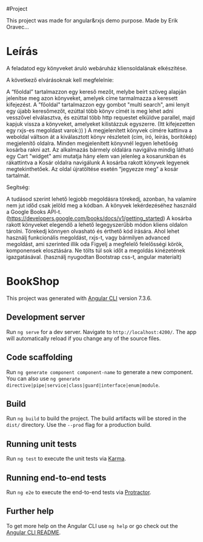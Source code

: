 #Project 

This project was made for angular&rxjs demo purpose. Made by Erik Oravec...

# Leírás

A feladatod egy könyveket áruló webáruház kliensoldalának elkészítése. 

A következő elvárásoknak kell megfelelnie:

A “főoldal” tartalmazzon egy kereső mezőt, melybe beírt szöveg alapján jelenítse meg azon könyveket, amelyek címe tarmalmazza a keresett kifejezést.
A "főoldal" tartalmazzon egy gombot "multi search", ami lenyit egy újabb keresőmezőt, ezúttal több könyv címét is meg lehet adni vesszővel elválasztva, és ezúttal több http requestet elküldve parallel, majd kapjuk vissza a könyveket, amelyeket kilistázzuk egyszerre. (Itt kifejezetten egy rxjs-es megoldast varok:)) )
A megjelenített könyvek címére kattinva a weboldal váltson át a kiválasztott könyv részleteit (cím, író, leírás, borítókép) megjelenítő oldalra.
Minden megjelenített könyvnél legyen lehetőség kosárba rakni azt.
Az alkalmazás bármely oldalára navigálva mindig látható egy Cart "widget" ami mutatja hány elem van jelenleg a kosarunkban és rákattintva a Kosár oldalra navigálunk
A kosárba rakott könyvek legyenek megtekinthetőek.
Az oldal újratöltése esetén “jegyezze meg” a kosár tartalmát.

Segítség:

A tudásod szerint lehető legjobb megoldásra törekedj, azonban, ha valamire nem jut időd csak jelöld meg a kódban.
A könyvek lekérdezéséhez használd a Google Books API-t. (https://developers.google.com/books/docs/v1/getting_started)
A kosárba rakott könyveket elegendő a lehető legegyszerűbb módon kliens oldalon tárolni.
Törekedj könnyen olvasható és érthető kód írására.
Ahol lehet használj funkcionális megoldást, rxjs-t, vagy bármilyen advanced megoldást, ami szerinted illik oda
Figyelj a megfelelő felelősségi körök, komponensek elosztására.
Ne tölts túl sok időt a megoldás kinézetének igazgatásával. (használj nyugodtan Bootstrap css-t, angular materialt)

# BookShop

This project was generated with [Angular CLI](https://github.com/angular/angular-cli) version 7.3.6.

## Development server

Run `ng serve` for a dev server. Navigate to `http://localhost:4200/`. The app will automatically reload if you change any of the source files.

## Code scaffolding

Run `ng generate component component-name` to generate a new component. You can also use `ng generate directive|pipe|service|class|guard|interface|enum|module`.

## Build

Run `ng build` to build the project. The build artifacts will be stored in the `dist/` directory. Use the `--prod` flag for a production build.

## Running unit tests

Run `ng test` to execute the unit tests via [Karma](https://karma-runner.github.io).

## Running end-to-end tests

Run `ng e2e` to execute the end-to-end tests via [Protractor](http://www.protractortest.org/).

## Further help

To get more help on the Angular CLI use `ng help` or go check out the [Angular CLI README](https://github.com/angular/angular-cli/blob/master/README.md).
